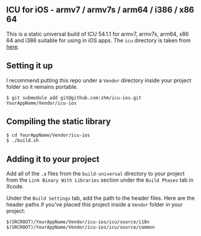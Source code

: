 ## ICU for iOS - armv7 / armv7s / arm64 / i386 / x86 64

This is a static universal build of ICU 54.1.1 for armv7, armv7s, arm64, x86 64 and i386 suitable for using in iOS apps. The `icu` directory is taken from [here](http://download.icu-project.org/files/icu4j/54.1.1/icu4j-54_1_1.tgz).

## Setting it up

I recommend putting this repo under a `Vendor` directory inside your project folder so it remains portable.

    $ git submodule add git@github.com:zhm/icu-ios.git YourAppName/Vendor/icu-ios

## Compiling the static library

    $ cd YourAppName/Vendor/icu-ios
    $ ./build.sh

## Adding it to your project

Add all of the `.a` files from the `build-universal` directory to your project from the `Link Binary With Libraries` section under
the `Build Phases` tab in Xcode.

Under the `Build Settings` tab, add the path to the header files. Here are the header paths if you've placed this project inside a `Vendor` folder in your project:

    $(SRCROOT)/YourAppName/Vendor/icu-ios/icu/source/i18n
    $(SRCROOT)/YourAppName/Vendor/icu-ios/icu/source/common

